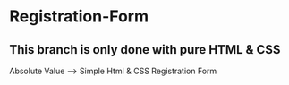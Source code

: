 # Registration-Form
## This branch is only done with pure HTML & CSS

Absolute Value --> Simple Html &amp; CSS Registration Form